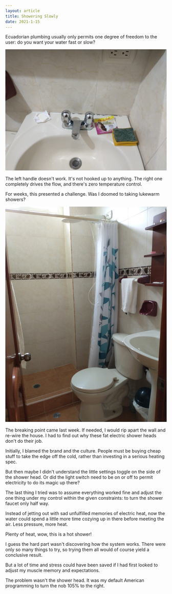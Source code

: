 ```yaml
---
layout: article
title: Showering Slowly
date: 2021-1-15
---
```


Ecuadorian plumbing usually only permits one degree of freedom to the user: do you want your water fast or slow?

![](/img/sink.jpg#L)

The left handle doesn't work. It's not hooked up to anything. The right one completely drives the flow, and there's zero temperature control.

For weeks, this presented a challenge. Was I doomed to taking lukewarm showers?

![](/img/shower-head.jpg#L)

The breaking point came last week. If needed, I would rip apart the wall and re-wire the house. I had to find out why these fat electric shower heads don't do their job.

Initially, I blamed the brand and the culture. People must be buying cheap stuff to take the edge off the cold, rather than investing in a serious heating spec.

But then maybe I didn't understand the little settings toggle on the side of the shower head. Or did the light switch need to be on or off to permit electricity to do its magic up there?

The last thing I tried was to assume everything worked fine and adjust the one thing under my control within the given constraints: to turn the shower faucet only half way.

Instead of jetting out with sad unfulfilled memories of electric heat, now the water could spend a little more time cozying up in there before meeting the air. Less pressure, more heat.

Plenty of heat, wow, this is a hot shower!

I guess the hard part wasn't discovering how the system works. There were only so many things to try, so trying them all would of course yield a conclusive result.

But a lot of time and stress could have been saved if I had first looked to adjust my muscle memory and expectations.

The problem wasn't the shower head. It was my default American programming to turn the nob 105% to the right.

<!-- I just discovered the secret of hot showers in Ecuador.

If you turn the faucet on all the way, the water never gets past lukewarm.

But if you turn it half way, then the water has time to boil a little in the shower head, where electricity does its magic.

Probably the most difficult part isn’t discovering how the system works.

It’s about adjusting expectations.

Not going 105% to the right until there isn’t any more room to navigate and the water doesn’t have time to flow.


-->
